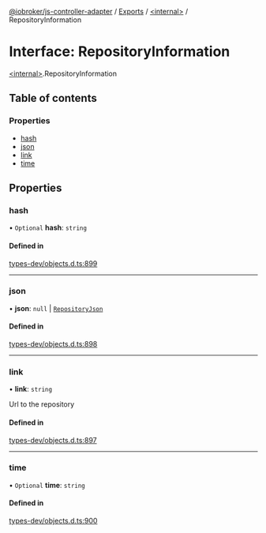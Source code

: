 [@iobroker/js-controller-adapter](../README.md) / [Exports](../modules.md) / [\<internal\>](../modules/internal_.md) / RepositoryInformation

# Interface: RepositoryInformation

[\<internal\>](../modules/internal_.md).RepositoryInformation

## Table of contents

### Properties

- [hash](internal_.RepositoryInformation.md#hash)
- [json](internal_.RepositoryInformation.md#json)
- [link](internal_.RepositoryInformation.md#link)
- [time](internal_.RepositoryInformation.md#time)

## Properties

### hash

• `Optional` **hash**: `string`

#### Defined in

[types-dev/objects.d.ts:899](https://github.com/ioBroker/ioBroker.js-controller/blob/74044f09/packages/types-dev/objects.d.ts#L899)

___

### json

• **json**: ``null`` \| [`RepositoryJson`](internal_.RepositoryJson.md)

#### Defined in

[types-dev/objects.d.ts:898](https://github.com/ioBroker/ioBroker.js-controller/blob/74044f09/packages/types-dev/objects.d.ts#L898)

___

### link

• **link**: `string`

Url to the repository

#### Defined in

[types-dev/objects.d.ts:897](https://github.com/ioBroker/ioBroker.js-controller/blob/74044f09/packages/types-dev/objects.d.ts#L897)

___

### time

• `Optional` **time**: `string`

#### Defined in

[types-dev/objects.d.ts:900](https://github.com/ioBroker/ioBroker.js-controller/blob/74044f09/packages/types-dev/objects.d.ts#L900)
